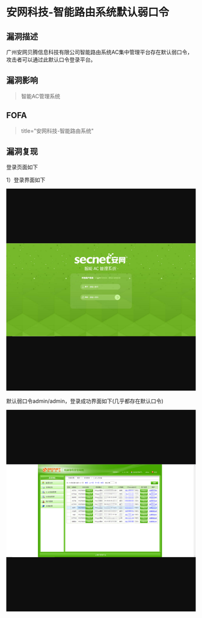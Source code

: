 # 安网科技-智能路由系统默认弱口令

## 漏洞描述

广州安网贝腾信息科技有限公司智能路由系统AC集中管理平台存在默认弱口令，攻击者可以通过此默认口令登录平台。

## 漏洞影响

> 智能AC管理系统

## FOFA

> title="安网科技-智能路由系统"

## 漏洞复现

登录页面如下

1）登录界面如下

 ![1](resource/安网科技智能路由弱口令/1.jpg)

默认弱口令admin/admin，登录成功界面如下(几乎都存在默认口令)

![2](resource/安网科技智能路由弱口令/2.jpg)